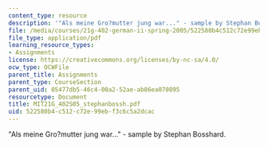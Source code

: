 ```yaml
---
content_type: resource
description: '"Als meine Gro?mutter jung war..." - sample by Stephan Bosshard.'
file: /media/courses/21g-402-german-ii-spring-2005/522580b4c512c72e99ebf3c6c5a2dcac_MIT21G_402S05_stephanbossh.pdf
file_type: application/pdf
learning_resource_types:
- Assignments
license: https://creativecommons.org/licenses/by-nc-sa/4.0/
ocw_type: OCWFile
parent_title: Assignments
parent_type: CourseSection
parent_uid: 05477db5-46c4-00a2-52ae-ab86ea070895
resourcetype: Document
title: MIT21G_402S05_stephanbossh.pdf
uid: 522580b4-c512-c72e-99eb-f3c6c5a2dcac
---
```

"Als meine Gro?mutter jung war..." - sample by Stephan Bosshard.
